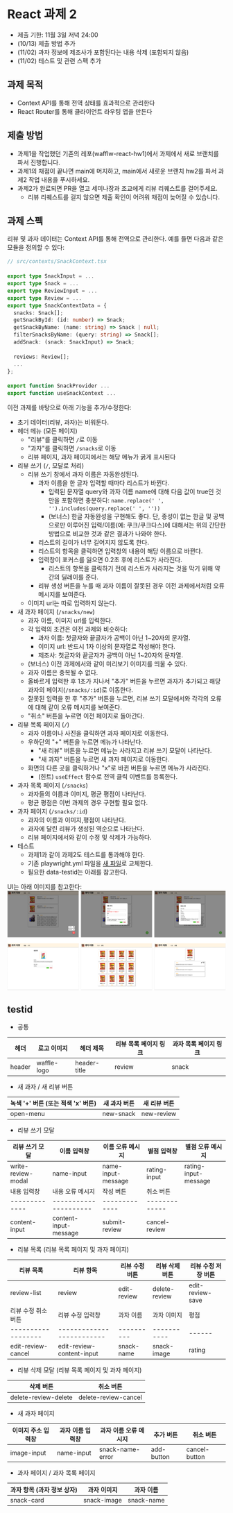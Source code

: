 # React 과제 2

- 제출 기한: 11월 3일 저녁 24:00
- (10/13) 제출 방법 추가
- (11/02) 과자 정보에 제조사가 포함된다는 내용 삭제 (포함되지 않음)
- (11/02) 테스트 및 관련 스펙 추가

## 과제 목적

- Context API를 통해 전역 상태를 효과적으로 관리한다
- React Router를 통해 클라이언트 라우팅 앱을 만든다

## 제출 방법

- 과제1을 작업했던 기존의 레포(wafflw-react-hw1)에서 과제에서 새로 브랜치를 파서 진행합니다.
- 과제1의 채점이 끝나면 main에 머지하고, main에서 새로운 브랜치 hw2를 파서 과제2 작업 내용을 푸시하세요.
- 과제2가 완료되면 PR을 열고 세미나장과 조교에게 리뷰 리퀘스트를 걸어주세요.
  - 리뷰 리퀘스트를 걸지 않으면 제출 확인이 어려워 채점이 늦어질 수 있습니다.

## 과제 스펙

리뷰 및 과자 데이터는 Context API를 통해 전역으로 관리한다. 예를 들면 다음과 같은 모듈을 정의할 수 있다:
```ts
// src/contexts/SnackContext.tsx

export type SnackInput = ...
export type Snack = ...
export type ReviewInput = ...
export type Review = ...
export type SnackContextData = {
  snacks: Snack[];
  getSnackById: (id: number) => Snack;
  getSnackByName: (name: string) => Snack | null;
  filterSnacksByName: (query: string) => Snack[];
  addSnack: (snack: SnackInput) => Snack;

  reviews: Review[];
  ...
};

export function SnackProvider ...
export function useSnackContext ...
```

이전 과제를 바탕으로 아래 기능을 추가/수정한다:
- 초기 데이터(리뷰, 과자)는 비워둔다.
- 헤더 메뉴 (모든 페이지)
  - "리뷰"를 클릭하면 `/`로 이동
  - "과자"를 클릭하면 `/snacks`로 이동
  - 리뷰 페이지, 과자 페이지에서는 해당 메뉴가 굵게 표시된다
- 리뷰 쓰기 (`/`, 모달로 처리)
  - 리뷰 쓰기 창에서 과자 이름은 자동완성된다.
    - 과자 이름을 한 글자 입력할 때마다 리스트가 바뀐다.
      - 입력된 문자열 query와 과자 이름 name에 대해 다음 값이 true인 것만을 포함하면 충분하다: `name.replace(' ', '').includes(query.replace(' ', ''))`
      - (보너스) 한글 자동완성을 구현해도 좋다. 단, 종성이 없는 한글 및 공백으로만 이루어진 입력/이름(예: 쿠크/쿠크다스)에 대해서는 위의 간단한 방법으로 비교한 것과 같은 결과가 나와야 한다.
    - 리스트의 길이가 너무 길어지지 않도록 한다.
    - 리스트의 항목을 클릭하면 입력창의 내용이 해당 이름으로 바뀐다.
    - 입력창이 포커스를 잃으면 0.2초 후에 리스트가 사라진다.
      - 리스트의 항목을 클릭하기 전에 리스트가 사라지는 것을 막기 위해 약간의 딜레이를 준다.
    - 리뷰 생성 버튼을 누를 때 과자 이름이 잘못된 경우 이전 과제에서처럼 오류 메시지를 보여준다.
  - 이미지 url는 따로 입력하지 않는다.
- 새 과자 페이지 (`/snacks/new`)
  - 과자 이름, 이미지 url를 입력한다.
  - 각 입력의 조건은 이전 과제와 비슷하다:
    - 과자 이름: 첫글자와 끝글자가 공백이 아닌 1~20자의 문자열.
    - 이미지 url: 반드시 1자 이상의 문자열로 작성해야 한다.
    - 제조사: 첫글자와 끝글자가 공백이 아닌 1~20자의 문자열.
  - (보너스) 이전 과제에서와 같이 미리보기 이미지를 띄울 수 있다.
  - 과자 이름은 중복될 수 없다.
  - 올바르게 입력한 후 1초가 지나서 "추가" 버튼을 누르면 과자가 추가되고 해당 과자의 페이지(`/snacks/:id`)로 이동한다.
  - 잘못된 입력을 한 후 "추가" 버튼을 누르면, 리뷰 쓰기 모달에서와 각각의 오류에 대해 같이 오류 메시지를 보여준다.
  - "취소" 버튼을 누르면 이전 페이지로 돌아간다.
- 리뷰 목록 페이지 (`/`)
  - 과자 이름이나 사진을 클릭하면 과자 페이지로 이동한다.
  - 우하단의 "+" 버튼을 누르면 메뉴가 나타난다.
    - "새 리뷰" 버튼을 누르면 메뉴는 사라지고 리뷰 쓰기 모달이 나타난다.
    - "새 과자" 버튼을 누르면 새 과자 페이지로 이동한다.
  - 화면의 다른 곳을 클릭하거나 "x"로 바뀐 버튼을 누르면 메뉴가 사라진다.
    - (힌트) `useEffect` 함수로 전역 클릭 이벤트를 등록한다.
- 과자 목록 페이지 (`/snacks`)
  - 과자들의 이름과 이미지, 평균 평점이 나타난다.
  - 평균 평점은 이번 과제의 경우 구현할 필요 없다.
- 과자 페이지 (`/snacks/:id`)
  - 과자의 이름과 이미지,평점이 나타난다.
  - 과자에 달린 리뷰가 생성된 역순으로 나타난다.
  - 리뷰 페이지에서와 같이 수정 및 삭제가 가능하다.
- 테스트
  - 과제1과 같이 과제2도 테스트를 통과해야 한다.
  - 기존 playwright.yml 파일을 [새 파일](hw-test/playwright.yml)로 교체한다.
  - 필요한 data-testid는 아래를 참고한다.

UI는 아래 이미지를 참고한다:
![](hw.png)

## testid

- 공통

| 헤더   | 로고 이미지 | 헤더 제목| 리뷰 목록 페이지 링크 | 과자 목록 페이지 링크 |
|--------|------------|----------|------------------|----------------------------|
| header | waffle-logo | header-title | review      | snack                      |

- 새 과자 / 새 리뷰 버튼

| 녹색 '+' 버튼 (또는 적색 'x' 버튼) | 새 과자 버튼 | 새 리뷰 버튼 |
|------------------------------------|--------------|--------------|
| open-menu                          | new-snack    | new-review   |

- 리뷰 쓰기 모달

| 리뷰 쓰기 모달           | 이름 입력창     | 이름 오류 메시지          | 별점 입력창       | 별점 오류 메시지            |
| ------------------ | ---------- | ------------------ | ------------ | -------------------- |
| write-review-modal | name-input | name-input-message | rating-input | rating-input-message |
| 내용 입력창        | 내용 오류 메시지             | 작성 버튼         | 취소 버튼         |
| ------------- | --------------------- | ------------- | ------------- |
| content-input | content-input-message | submit-review | cancel-review |


- 리뷰 목록 (리뷰 목록 페이지 및 과자 페이지)

| 리뷰 목록 | 리뷰 항목  | 리뷰 수정 버튼    | 리뷰 삭제 버튼      | 리뷰 수정 저장 버튼      |
| --------  | ------ | ----------- | ------------- | ---------------- |
| review-list | review | edit-review | delete-review | edit-review-save |
| 리뷰 수정 취소 버튼        | 리뷰 수정 입력창                 | 과자 이름      | 과자 이미지      | 평점     |
| ------------------ | ------------------------- | ---------- | ----------- | ------ |
| edit-review-cancel | edit-review-content-input | snack-name | snack-image | rating |

- 리뷰 삭제 모달 (리뷰 목록 페이지 및 과자 페이지)

| 삭제 버튼                | 취소 버튼                |
| -------------------- | -------------------- |
| delete-review-delete | delete-review-cancel |

- 새 과자 페이지

| 이미지 주소 입력창  | 과자 이름 입력창  | 과자 이름 오류 메시지     | 추가 버튼      | 취소 버튼         |
| ----------- | ---------- | ---------------- | ---------- | ------------- |
| image-input | name-input | snack-name-error | add-button | cancel-button |

- 과자 페이지 / 과자 목록 페이지

| 과자 항목 (과자 정보 상자) | 과자 이미지      | 과자 이름      |
| ---------------- | ----------- | ---------- |
| snack-card       | snack-image | snack-name |

